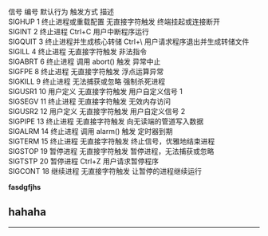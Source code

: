 信号	编号	默认行为	触发方式	描述  
SIGHUP	1	终止进程或重载配置	无直接字符触发	终端挂起或连接断开  
SIGINT	2	终止进程	Ctrl+C	用户中断程序运行  
SIGQUIT	3	终止进程并生成核心转储	Ctrl+\	用户请求程序退出并生成转储文件  
SIGILL	4	终止进程	无直接字符触发	非法指令  
SIGABRT	6	终止进程	调用 abort() 触发	异常中止  
SIGFPE	8	终止进程	无直接字符触发	浮点运算异常  
SIGKILL	9	终止进程	无法捕获或忽略	强制杀死进程  
SIGUSR1	10	用户定义	无直接字符触发	用户自定义信号 1  
SIGSEGV	11	终止进程	无直接字符触发	无效内存访问  
SIGUSR2	12	用户定义	无直接字符触发	用户自定义信号 2  
SIGPIPE	13	终止进程	无直接字符触发	向无读端的管道写入数据  
SIGALRM	14	终止进程	调用 alarm() 触发	定时器到期  
SIGTERM	15	终止进程	无直接字符触发	终止信号，优雅地结束进程  
SIGSTOP	19	暂停进程	无直接字符触发	暂停进程，无法捕获或忽略  
SIGTSTP	20	暂停进程	Ctrl+Z	用户请求暂停程序  
SIGCONT	18	继续进程	无直接字符触发	让暂停的进程继续运行  

**fasdgfjhs**  

hahaha
---
***